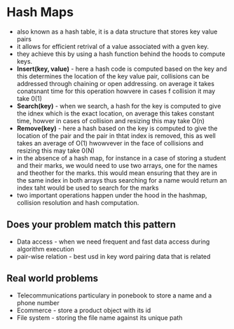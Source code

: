 # Hash Maps
- also known as a hash table, it is a data structure that stores key value pairs
- it allows for efficient retrival of a value associated with a gven key.
- they achieve this by using a hash function behind the hoods to compute keys.
- **Insert(key, value)** - here a hash code is computed based on the key and this determines the location of the key value pair, collisions can be addressed through chaining or open addressing. on average it takes conatsnant time for this operation howvere in cases f collision it may take 0(1)
- **Search(key)** - when we search, a hash for the key is computed to give the idnex which is the exact location, on average this takes constant time, howver in cases of collision and resizing this may take O(n)
- **Remove(key)** - here a hash based on the key is computed to give the location of the pair and the pair in thtat index is removed, this as  well takes an average of O(1) hwowvever in the face of collisions and resizing this may take 0(N)
- in the absence of a hash map, for instance in a case of storing a student and their marks, we would need to use two arrays, one for the names and theother for the marks. this would mean ensuring that they are in the same index in both arrays thus searching for a name would return an index taht would be used to search for the marks
- two important operations happen under the hood in the hashmap, collision resolution and hash computation.

## Does your problem match this pattern
- Data access - when we need frequent and fast data access during algorithm execution
- pair-wise relation - best usd in key word pairing data that is related

## Real world problems
- Telecommunications particulary in ponebook to store a name and a phone number
- Ecommerce - store a product object with its id
- File system - storing the file name against its unique path






















